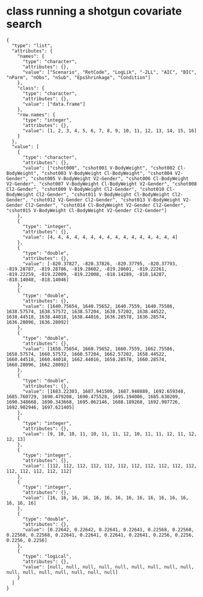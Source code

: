 # class running a shotgun covariate search 

    {
      "type": "list",
      "attributes": {
        "names": {
          "type": "character",
          "attributes": {},
          "value": ["Scenario", "RetCode", "LogLik", "-2LL", "AIC", "BIC", "nParm", "nObs", "nSub", "EpsShrinkage", "Condition"]
        },
        "class": {
          "type": "character",
          "attributes": {},
          "value": ["data.frame"]
        },
        "row.names": {
          "type": "integer",
          "attributes": {},
          "value": [1, 2, 3, 4, 5, 6, 7, 8, 9, 10, 11, 12, 13, 14, 15, 16]
        }
      },
      "value": [
        {
          "type": "character",
          "attributes": {},
          "value": ["cshot000", "cshot001 V-BodyWeight", "cshot002 Cl-BodyWeight", "cshot003 V-BodyWeight Cl-BodyWeight", "cshot004 V2-Gender", "cshot005 V-BodyWeight V2-Gender", "cshot006 Cl-BodyWeight V2-Gender", "cshot007 V-BodyWeight Cl-BodyWeight V2-Gender", "cshot008 Cl2-Gender", "cshot009 V-BodyWeight Cl2-Gender", "cshot010 Cl-BodyWeight Cl2-Gender", "cshot011 V-BodyWeight Cl-BodyWeight Cl2-Gender", "cshot012 V2-Gender Cl2-Gender", "cshot013 V-BodyWeight V2-Gender Cl2-Gender", "cshot014 Cl-BodyWeight V2-Gender Cl2-Gender", "cshot015 V-BodyWeight Cl-BodyWeight V2-Gender Cl2-Gender"]
        },
        {
          "type": "integer",
          "attributes": {},
          "value": [4, 4, 4, 4, 4, 4, 4, 4, 4, 4, 4, 4, 4, 4, 4, 4]
        },
        {
          "type": "double",
          "attributes": {},
          "value": [-820.37827, -820.37826, -820.37795, -820.37793, -819.28787, -819.28786, -819.28602, -819.28601, -819.22261, -819.22259, -819.22009, -819.22008, -818.14289, -818.14287, -818.14048, -818.14046]
        },
        {
          "type": "double",
          "attributes": {},
          "value": [1640.75654, 1640.75652, 1640.7559, 1640.75586, 1638.57574, 1638.57572, 1638.57204, 1638.57202, 1638.44522, 1638.44518, 1638.44018, 1638.44016, 1636.28578, 1636.28574, 1636.28096, 1636.28092]
        },
        {
          "type": "double",
          "attributes": {},
          "value": [1658.75654, 1660.75652, 1660.7559, 1662.75586, 1658.57574, 1660.57572, 1660.57204, 1662.57202, 1658.44522, 1660.44518, 1660.44018, 1662.44016, 1658.28578, 1660.28574, 1660.28096, 1662.28092]
        },
        {
          "type": "double",
          "attributes": {},
          "value": [1683.22303, 1687.941509, 1687.940889, 1692.659348, 1685.760729, 1690.479208, 1690.475528, 1695.194006, 1685.630209, 1690.348668, 1690.343668, 1695.062146, 1688.189268, 1692.907726, 1692.902946, 1697.621405]
        },
        {
          "type": "integer",
          "attributes": {},
          "value": [9, 10, 10, 11, 10, 11, 11, 12, 10, 11, 11, 12, 11, 12, 12, 13]
        },
        {
          "type": "integer",
          "attributes": {},
          "value": [112, 112, 112, 112, 112, 112, 112, 112, 112, 112, 112, 112, 112, 112, 112, 112]
        },
        {
          "type": "integer",
          "attributes": {},
          "value": [16, 16, 16, 16, 16, 16, 16, 16, 16, 16, 16, 16, 16, 16, 16, 16]
        },
        {
          "type": "double",
          "attributes": {},
          "value": [0.22642, 0.22642, 0.22641, 0.22641, 0.22568, 0.22568, 0.22568, 0.22568, 0.22641, 0.22641, 0.22641, 0.22641, 0.2256, 0.2256, 0.2256, 0.2256]
        },
        {
          "type": "logical",
          "attributes": {},
          "value": [null, null, null, null, null, null, null, null, null, null, null, null, null, null, null, null]
        }
      ]
    }


